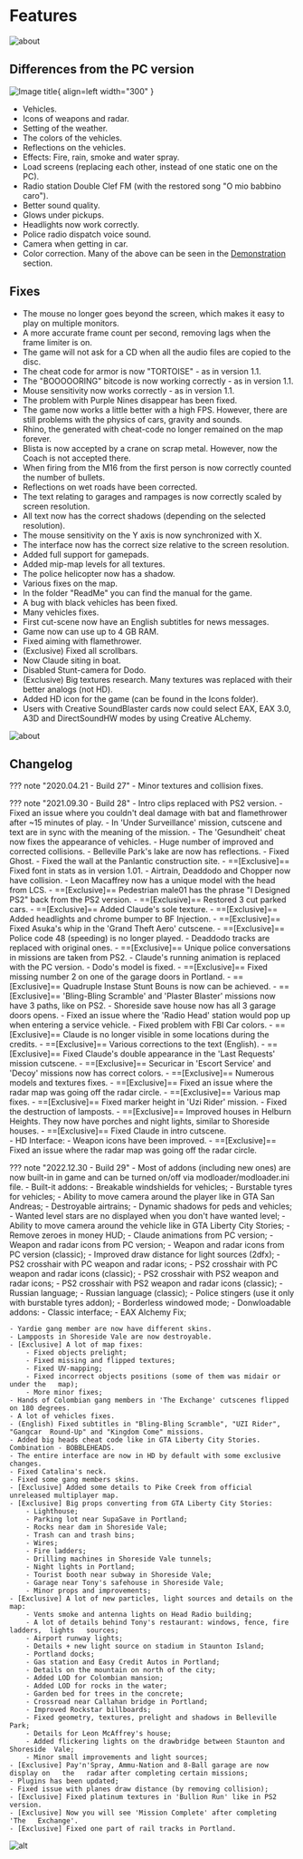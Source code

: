 # Features

![about](../../assets/gta3/about_heli.png)

## Differences from the PC version 

![Image title](../../assets/gta3/gta3uc.png){ align=left width="300" }

- Vehicles.
- Icons of weapons and radar.
- Setting of the weather.
- The colors of the vehicles.
- Reflections on the vehicles.
- Effects: Fire, rain, smoke and water spray.
- Load screens (replacing each other, instead of one static one on the PC).
- Radio station Double Clef FM (with the restored song "O mio babbino caro").
- Better sound quality.
- Glows under pickups.
- Headlights now work correctly.
- Police radio dispatch voice sound.
- Camera when getting in car.
- Color correction.
Many of the above can be seen in the [Demonstration](#demonstration) section. 

## Fixes

- The mouse no longer goes beyond the screen, which makes it easy to play on multiple monitors.
- A more accurate frame count per second, removing lags when the frame limiter is on.
- The game will not ask for a CD when all the audio files are copied to the disc.
- The cheat code for armor is now "TORTOISE" - as in version 1.1.
- The "BOOOOORING" bitcode is now working correctly - as in version 1.1.
- Mouse sensitivity now works correctly - as in version 1.1.
- The problem with Purple Nines disappear has been fixed.
- The game now works a little better with a high FPS. However, there are still problems with the physics of cars, gravity and sounds.
- Rhino, the generated with cheat-code no longer remained on the map forever.
- Blista is now accepted by a crane on scrap metal. However, now the Coach is not accepted there.
- When firing from the M16 from the first person is now correctly counted the number of bullets.
- Reflections on wet roads have been corrected.
- The text relating to garages and rampages is now correctly scaled by screen resolution.
- All text now has the correct shadows (depending on the selected resolution).
- The mouse sensitivity on the Y axis is now synchronized with X.
- The interface now has the correct size relative to the screen resolution.
- Added full support for gamepads.
- Added mip-map levels for all textures.
- The police helicopter now has a shadow.
- Various fixes on the map.
- In the folder "ReadMe" you can find the manual for the game.
- A bug with black vehicles has been fixed.
- Many vehicles fixes.
- First cut-scene now have an English subtitles for news messages.
- Game now can use up to 4 GB RAM.
- Fixed aiming with flamethrower.
- (Exclusive) Fixed all scrollbars.
- Now Claude siting in boat.
- Disabled Stunt-camera for Dodo.
- (Exclusive) Big textures research. Many textures was replaced with their better analogs (not HD).
- Added HD icon for the game (can be found in the Icons folder).
- Users with Creative SoundBlaster cards now could select EAX, EAX 3.0, A3D and DirectSoundHW modes by using Creative ALchemy.

![about](../../assets/gta3/char_0004.png)

## Changelog

??? note "2020.04.21 - Build 27"
    - Minor textures and collision fixes.

??? note "2021.09.30 - Build 28"
    - Intro clips replaced with PS2 version.
    - Fixed an issue where you couldn't deal damage with bat and flamethrower after    ~15 minutes of play.
    - In 'Under Surveillance' mission, cutscene and text are in sync with the meaning      of the mission.
    - The 'Gesundheit' cheat now fixes the appearance of vehicles.
    - Huge number of improved and corrected collisions.
    - Belleville Park's lake are now has reflections.
    - Fixed Ghost.
    - Fixed the wall at the Panlantic construction site.
    - ==[Exclusive]== Fixed font in stats as in version 1.01.
    - Airtrain, Deaddodo and Chopper now have collision.
    - Leon Macaffrey now has a unique model with the head from LCS.
    - ==[Exclusive]== Pedestrian male01 has the phrase "I Designed PS2" back from the PS2      version.
    - ==[Exclusive]== Restored 3 cut parked cars.
    - ==[Exclusive]== Added Claude's sole texture.
    - ==[Exclusive]== Added headlights and chrome bumper to BF Injection.
    - ==[Exclusive]== Fixed Asuka's whip in the 'Grand Theft Aero' cutscene.
    - ==[Exclusive]== Police code 48 (speeding) is no longer played.
    - Deaddodo tracks are replaced with original ones.
    - ==[Exclusive]== Unique police conversations in missions are taken from PS2.
    - Claude's running animation is replaced with the PC version.
    - Dodo's model is fixed.
    - ==[Exclusive]== Fixed missing number 2 on one of the garage doors in Portland.
    - ==[Exclusive]== Quadruple Instase Stunt Bouns is now can be achieved.
    - ==[Exclusive]== 'Bling-Bling Scramble' and 'Plaster Blaster' missions now have 3     paths, like on PS2.
    - Shoreside save house now has all 3 garage doors opens.
    - Fixed an issue where the 'Radio Head' station would pop up when entering a   service vehicle.
    - Fixed problem with FBI Car colors.
    - ==[Exclusive]== Claude is no longer visible in some locations during the credits.
    - ==[Exclusive]== Various corrections to the text (English).
    - ==[Exclusive]== Fixed Claude's double appearance in the 'Last Requests' mission      cutscene.
    - ==[Exclusive]== Securicar in 'Escort Service' and 'Decoy' missions now has correct   colors.
    - ==[Exclusive]== Numerous models and textures fixes.
    - ==[Exclusive]== Fixed an issue where the radar map was going off the radar circle.
    - ==[Exclusive]== Various map fixes.
    - ==[Exclusive]== Fixed marker height in 'Uzi Rider' mission.
    - Fixed the destruction of lamposts.
    - ==[Exclusive]== Improved houses in Helburn Heights. They now have porches and night      lights, similar to Shoreside houses.
    - ==[Exclusive]== Fixed Claude in intro cutscene.   
    - HD Interface:
        - Weapon icons have been improved.
        - ==[Exclusive]== Fixed an issue where the radar map was going off the radar circle.

??? note "2022.12.30 - Build 29"
    - Most of addons (including new ones) are now built-in in game and can be turned on/off via modloader/modloader.ini file.
    - Built-it addons:
        - Breakable windshields for vehicles;
        - Burstable tyres for vehicles;
        - Ability to move camera around the player like in GTA San Andreas;
        - Destroyable airtrains;
        - Dynamic shadows for peds and vehicles;
        - Wanted level stars are no displayed when you don't have wanted level;
        - Ability to move camera around the vehicle like in GTA Liberty City Stories;
        - Remove zeroes in money HUD;
        - Claude animations from PC version;
        - Weapon and radar icons from PC version;
        - Weapon and radar icons from PC version (classic);
        - Improved draw distance for light sources (2dfx);
        - PS2 crosshair with PC weapon and radar icons;
        - PS2 crosshair with PC weapon and radar icons (classic);
        - PS2 crosshair with PS2 weapon and radar icons;
        - PS2 crosshair with PS2 weapon and radar icons (classic);
        - Russian language;
        - Russian language (classic);
        - Police stingers (use it only with burstable tyres addon);
        - Borderless windowed mode;
    - Donwloadable addons:
        - Classic interface;
        - EAX Alchemy Fix;

    - Yardie gang member are now have different skins.
    - Lampposts in Shoreside Vale are now destroyable.
    - [Exclusive] A lot of map fixes:
        - Fixed objects prelight;
        - Fixed missing and flipped textures;
        - Fixed UV-mapping;
        - Fixed incorrect objects positions (some of them was midair or under the   map);
        - More minor fixes;
    - Hands of Colombian gang members in 'The Exchange' cutscenes flipped on 180 degrees.
    - A lot of vehicles fixes.
    - (English) Fixed subtitles in "Bling-Bling Scramble", "UZI Rider", "Gangcar  Round-Up" and "Kingdom Come" missions.
    - Added big heads cheat code like in GTA Liberty City Stories. Combination - BOBBLEHEADS.
    - The entire interface are now in HD by default with some exclusive changes.
    - Fixed Catalina's neck.
    - Fixed some gang members skins.
    - [Exclusive] Added some details to Pike Creek from official unreleased multiplayer map.
    - [Exclusive] Big props converting from GTA Liberty City Stories:
        - Lighthouse;
        - Parking lot near SupaSave in Portland;
        - Rocks near dam in Shoreside Vale;
        - Trash can and trash bins;
        - Wires;
        - Fire ladders;
        - Drilling machines in Shoreside Vale tunnels;
        - Night lights in Portland;
        - Tourist booth near subway in Shoreside Vale;
        - Garage near Tony's safehouse in Shoreside Vale;
        - Minor props and improvements;
    - [Exclusive] A lot of new particles, light sources and details on the map:
        - Vents smoke and antenna lights on Head Radio building;
        - A lot of details behind Tony's restaurant: windows, fence, fire ladders,  lights   sources;
        - Airport runway lights;
        - Details + new light source on stadium in Staunton Island;
        - Portland docks;
        - Gas station and Easy Credit Autos in Portland;
        - Details on the mountain on north of the city;
        - Added LOD for Colombian mansion;
        - Added LOD for rocks in the water;
        - Garden bed for trees in the concrete;
        - Crossroad near Callahan bridge in Portland;
        - Improved Rockstar billboards;
        - Fixed geometry, textures, prelight and shadows in Belleville Park;
        - Details for Leon McAffrey's house;
        - Added flickering lights on the drawbridge between Staunton and Shoreside  Vale;
        - Minor small improvements and light sources;
    - [Exclusive] Pay'n'Spray, Ammu-Nation and 8-Ball garage are now display on   the   radar after completing certain missions;
    - Plugins has been updated;
    - Fixed issue with planes draw distance (by removing collision);
    - [Exclusive] Fixed platinum textures in 'Bullion Run' like in PS2 version.
    - [Exclusive] Now you will see 'Mission Complete' after completing 'The   Exchange'.
    - [Exclusive] Fixed one part of rail tracks in Portland.

![alt](../../assets/gta3/char_0005.png)